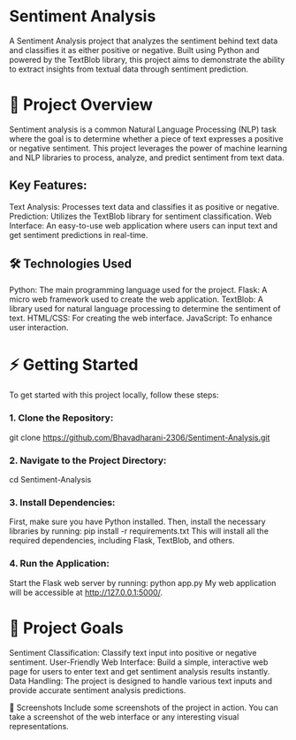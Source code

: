 # **Sentiment Analysis**
A Sentiment Analysis project that analyzes the sentiment behind text data and classifies it as either positive or negative. Built using Python and powered by the TextBlob library, this project aims to demonstrate the ability to extract insights from textual data through sentiment prediction.

# **📌 Project Overview**
Sentiment analysis is a common Natural Language Processing (NLP) task where the goal is to determine whether a piece of text expresses a positive or negative sentiment. This project leverages the power of machine learning and NLP libraries to process, analyze, and predict sentiment from text data.

## **Key Features:**
Text Analysis: Processes text data and classifies it as positive or negative.
Prediction: Utilizes the TextBlob library for sentiment classification.
Web Interface: An easy-to-use web application where users can input text and get sentiment predictions in real-time.


## **🛠️ Technologies Used**
Python: The main programming language used for the project.
Flask: A micro web framework used to create the web application.
TextBlob: A library used for natural language processing to determine the sentiment of text.
HTML/CSS: For creating the web interface.
JavaScript: To enhance user interaction.

# **⚡ Getting Started**
To get started with this project locally, follow these steps:

### **1. Clone the Repository:**
git clone https://github.com/Bhavadharani-2306/Sentiment-Analysis.git

### **2. Navigate to the Project Directory:**
cd Sentiment-Analysis

### **3. Install Dependencies:**
First, make sure you have Python installed. Then, install the necessary libraries by running:
pip install -r requirements.txt
This will install all the required dependencies, including Flask, TextBlob, and others.

### **4. Run the Application:**
Start the Flask web server by running:
python app.py
My web application will be accessible at http://127.0.0.1:5000/.

# **🎯 Project Goals**
Sentiment Classification: Classify text input into positive or negative sentiment.
User-Friendly Web Interface: Build a simple, interactive web page for users to enter text and get sentiment analysis results instantly.
Data Handling: The project is designed to handle various text inputs and provide accurate sentiment analysis predictions.

📸 Screenshots
Include some screenshots of the project in action. You can take a screenshot of the web interface or any interesting visual representations.
